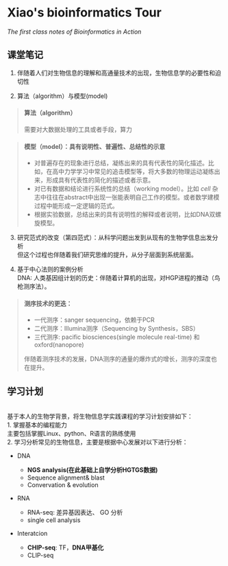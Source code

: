 # Xiao's bioinformatics Tour
*The first class notes of Bioinformatics in Action* <br>
## 课堂笔记
1. 伴随着人们对生物信息的理解和高通量技术的出现，生物信息学的必要性和迫切性

2. 算法（algorithm）与模型(model)<br>
> #### 算法（algorithm）
>
>   需要对大数据处理的工具或者手段，算力

> #### 模型（model）：具有说明性、普遍性、总结性的示意
>
>    - 对普遍存在的现象进行总结，凝练出来的具有代表性的简化描述。比如，在高中力学学习中常见的追击模型等，将大多数的物理运动凝练出来，形成具有代表性的简化的描述或者示意。
>    - 对已有数据和结论进行系统性的总结（working model）。比如 *cell* 杂志中往往在abstract中出现一张能表明自己工作的模型。或者数学建模过程中能形成一定逻辑的范式。
>    - 根据实验数据，总结出来的具有说明性的解释或者说明，比如DNA双螺旋模型。


3. 研究范式的改变（第四范式）：从科学问题出发到从现有的生物学信息出发分析<br>
但这个过程也伴随着我们研究思维的提升，从分子层面到系统层面。


4. 基于中心法则的案例分析<br>
DNA: 人类基因组计划的历史：伴随着计算机的出现，对HGP进程的推动（鸟枪测序法）。

> #### 测序技术的更迭：
> - 一代测序：sanger sequencing，依赖于PCR
> - 二代测序：Illumina测序（Sequencing by Synthesis，SBS）
> - 三代测序: pacific biosciences(single molecule real-time) 和 oxford(nanopore)
>
> 伴随着测序技术的发展，DNA测序的通量的爆炸式的增长，测序的深度也在提升。





## 学习计划
<br>
基于本人的生物学背景，将生物信息学实践课程的学习计划安排如下：<br>
1. 掌握基本的编程能力<br>
     主要包括掌握Linux、python、R语言的熟练使用<br>
2. 学习分析常见的生物信息，主要是根据中心发展对以下进行分析：<br>

* DNA<br> 
   * **NGS analysis(在此基础上自学分析HGTGS数据)** 
   * Sequence alignment& blast
   * Convervation & evolution

* RNA<br>
    * RNA-seq: 差异基因表达、 GO 分析<br>
    * single cell analysis


* Interatcion<br>
   * **CHIP-seq**: TF，**DNA甲基化**
   * CLIP-seq

